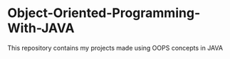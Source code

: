 # Object-Oriented-Programming-With-JAVA
This repository contains my projects made using OOPS concepts in JAVA
